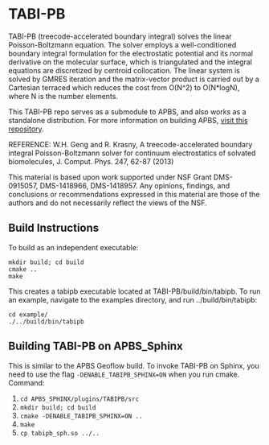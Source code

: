 # TABI-PB
TABI-PB (treecode-accelerated boundary integral) solves the linear Poisson-Boltzmann equation. The solver employs a well-conditioned boundary integral formulation for the electrostatic potential and its normal derivative on the molecular surface, which is triangulated and the integral equations are discretized by centroid collocation. The linear system is solved by GMRES iteration and the matrix-vector product is carried out by a Cartesian terraced which reduces the cost from O(N^2) to O(N\*logN), where N is the number elements.

This TABI-PB repo serves as a submodule to APBS, and also works as a standalone distribution. For more information on building APBS, [visit this repository](https://github.com/Electrostatics/apbs-pdb2pqr/tree/master/apbs).


REFERENCE: W.H. Geng and R. Krasny, A treecode-accelerated boundary integral Poisson-Boltzmann solver for continuum electrostatics of solvated biomolecules, J. Comput. Phys. 247, 62-87 (2013)

This material is based upon work supported under NSF Grant DMS-0915057, DMS-1418966, DMS-1418957. Any opinions, findings, and conclusions or recommendations expressed in this material are those of the authors and do not necessarily reflect the views of the NSF.

## Build Instructions
To build as an independent executable:
```
mkdir build; cd build
cmake ..
make
```
This creates a tabipb executable located at TABI-PB/build/bin/tabipb. To run an example, navigate to the examples directory, and run ../build/bin/tabipb:
```
cd example/
./../build/bin/tabipb
```

## Building TABI-PB on APBS_Sphinx

This is similar to the APBS Geoflow build. To invoke TABI-PB on Sphinx, you need to use the flag `-DENABLE_TABIPB_SPHINX=ON` when you run cmake. Command:

1. `cd APBS_SPHINX/plugins/TABIPB/src`
2. `mkdir build; cd build`
3. `cmake -DENABLE_TABIPB_SPHINX=ON ..`
4. `make`
5. `cp tabipb_sph.so ../..`


